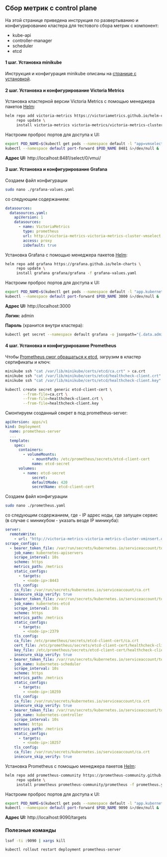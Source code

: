 ## Сбор метрик с control plane

На этой странице приведена инструкция по развертыванию и конфигурированию кластера для тестового сбора метрик с компонент:

- kube-api
- controller-manager
- scheduler
- etcd

#### 1 шаг. Установка minikube

Инструкция и конфигурация minikube описаны на [странице с установкой](minikube.md).

#### 2 шаг. Установка и конфигурирование Victoria Metrics

Установка кластерной версии Victoria Metrics с помощью менеджера пакетов [Helm](https://helm.sh/ru/docs/intro/install/):

```bash
helm repo add victoria-metrics https://victoriametrics.github.io/helm-charts/ \
     repo update \
     install victoria-metrics victoria-metrics/victoria-metrics-cluster
```

Настроим проброс портов для доступа к UI:
```bash
export POD_NAME=$(kubectl get pods --namespace default -l "app=vmselect" -o jsonpath="{.items[0].metadata.name}") \
kubectl --namespace default port-forward $POD_NAME 8481 &>/dev/null &
```
**Адрес UI:** http://localhost:8481/select/0/vmui/

#### 3 шаг. Установка и конфигурирование Grafana
Создаем файл конфигурации
```bash
sudo nano ./grafana-values.yaml
```
со следующим содержанием:
```yaml
datasources:
  datasources.yaml:
    apiVersion: 1
    datasources:
      - name: VictoriaMetrics
        type: prometheus
        url: http://victoria-metrics-victoria-metrics-cluster-vmselect.default.svc.cluster.local.:8481/select/0/prometheus/
        access: proxy
        isDefault: true
```
Установка Grafana с помощью менеджера пакетов [Helm](https://helm.sh/ru/docs/intro/install/):
```bash
helm repo add grafana https://grafana.github.io/helm-charts \
     repo update \
     install grafana grafana/grafana -f grafana-values.yaml
```

Настроим проброс портов для доступа к UI:
```bash
export POD_NAME=$(kubectl get pods --namespace default -l "app.kubernetes.io/name=grafana,app.kubernetes.io/instance=grafana" -o jsonpath="{.items[0].metadata.name}") \
kubectl --namespace default port-forward $POD_NAME 3000 &>/dev/null &
```
**Адрес UI:** http://localhost:3000

**Логин:** admin

**Пароль** (хранится внутри кластера):
```bash 
kubectl get secret --namespace default grafana -o jsonpath="{.data.admin-password}" | base64 --decode ; echo
```

#### 4 шаг. Установка и конфигурирование Prometheus

Чтобы [Prometheus смог обращаться к etcd](
https://github.com/prometheus-community/helm-charts/issues/204#issuecomment-765155883), загрузим в кластер сертификаты и ключ:
```bash
minikube ssh "cat /var/lib/minikube/certs/etcd/ca.crt" > ca.crt
minikube ssh "cat /var/lib/minikube/certs/etcd/healthcheck-client.crt" > healthcheck-client.crt
minikube ssh "cat /var/lib/minikube/certs/etcd/healthcheck-client.key" > healthcheck-client.key
```

```bash
kubectl create secret generic etcd-client-cert \
        --from-file=ca.crt \
        --from-file=healthcheck-client.crt \
        --from-file=healthcheck-client.key
```
Смонтируем созданный секрет в под prometheus-server:
```yaml
apiVersion: apps/v1
kind: Deployment
  name: prometheus-server
  ...
  template:
    spec:
      containers:
        - volumeMounts:
            - mountPath: /etc/prometheus/secrets/etcd-client-cert
            name: etcd-secret
      volumes:
        - name: etcd-secret
            secret:
            defaultMode: 420
            secretName: etcd-client-cert
```
Создаем файл конфигурации
```bash
sudo nano ./prometheus.yaml
```
со следующим содержанием, где <node-ip> - IP адрес ноды, где запущен сервис (в случае с миникубом - указать везде IP миникуба):
```yaml
server:
  remoteWrite:
    - url: "http://victoria-metrics-victoria-metrics-cluster-vminsert.default.svc.cluster.local.:8480/insert/0/prometheus/"
scrape_configs:
  - bearer_token_file: /var/run/secrets/kubernetes.io/serviceaccount/token
    job_name: kubernetes-apiservers
    scrape_interval: 10s
    scheme: https
    metrics_path: /metrics
    static_configs:
      - targets:
        - <node-ip>:8443
    tls_config:
    ca_file: /var/run/secrets/kubernetes.io/serviceaccount/ca.crt
    insecure_skip_verify: true
  - bearer_token_file: /var/run/secrets/kubernetes.io/serviceaccount/token
    job_name: kubernetes-etcd
    scrape_interval: 10s
    scheme: https
    metrics_path: /metrics
    static_configs:
      - targets:
        - <node-ip>:2379
    tls_config:
    ca_file: /etc/prometheus/secrets/etcd-client-cert/ca.crt
    cert_file: /etc/prometheus/secrets/etcd-client-cert/healthcheck-client.crt
    key_file: /etc/prometheus/secrets/etcd-client-cert/healthcheck-client.key
    insecure_skip_verify: true
  - bearer_token_file: /var/run/secrets/kubernetes.io/serviceaccount/token
    job_name: kubernetes-scheduler
    scrape_interval: 10s
    scheme: https
    metrics_path: /metrics
    static_configs:
      - targets:
        - <node-ip>:10259
    tls_config:
    ca_file: /var/run/secrets/kubernetes.io/serviceaccount/ca.crt
    insecure_skip_verify: true
  - bearer_token_file: /var/run/secrets/kubernetes.io/serviceaccount/token
    job_name: kubernetes-controller
    scrape_interval: 10s
    scheme: https
    metrics_path: /metrics
    static_configs:
      - targets:
        - <node-ip>:10257
    tls_config:
    ca_file: /var/run/secrets/kubernetes.io/serviceaccount/ca.crt
    insecure_skip_verify: true
```

Установка Prometheus с помощью менеджера пакетов [Helm](https://helm.sh/ru/docs/intro/install/):
```bash
helm repo add prometheus-community https://prometheus-community.github.io/helm-charts \
     repo update \
     install prometheus prometheus-community/prometheus -f prometheus.yaml
```

Настроим проброс портов для доступа к UI:
```bash
export POD_NAME=$(kubectl get pods --namespace default -l "app.kubernetes.io/name=prometheus,app.kubernetes.io/instance=prometheus" -o jsonpath="{.items[0].metadata.name}") \
kubectl --namespace default port-forward $POD_NAME 9090 &>/dev/null &
```

**Адрес UI:** http://localhost:9090/targets

### Полезные команды
```bash
lsof -ti :9090 | xargs kill
```
```bash
kubectl rollout restart deployment prometheus-server
```